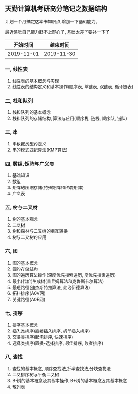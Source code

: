 ## 天勤计算机考研高分笔记之数据结构

计划一个月搞定这本书知识点,增加一下基础能力。

最近感觉自己能力赶不上野心了, 基础太差了要补一下了

|开始时间|结束时间|
|:--:|:--:|
|2019-11-01|2019-11-30|


### 一, 线性表

1. 线性表的基本概念与实现
2. 线性表的结构定义和基本操作(顺序表, 单链表, 双链表, 循环链表)

### 二, 栈和队列

1. 栈和队列的基本概念
2. 栈和队列的存储结构, 算法与应用(顺序栈, 链栈, 顺序队, 链队)

### 三, 串

1. 串数据类型的定义
2. 串的模式匹配算法(KMP算法)

### 四, 数组,矩阵与广义表

1. 基础知识
2. 数组
3. 矩阵的压缩存储(特殊矩阵和稀疏矩阵)
4. 广义表

### 五, 树与二叉树

1. 树的基本观念
2. 二叉树
3. 树和森林与二叉树的相互转换
4. 树与二叉树的应用


### 六, 图

1. 图的基本概念
2. 图的存储结构
3. 图的遍历算法操作(深度优先搜索遍历, 度优先搜索遍历)
4. 最小(代价)生成树(普里姆算法和克鲁斯卡尔算法)
5. 最短路径(迪杰斯特拉算法, 弗洛伊德算法)
6. 拓扑排序(AOV网)
7. 关键路径(AOE网)

### 七, 排序

1. 排序基本概念
2. 插入类排序(直接插入排序, 折半插入排序)
3. 交换类排序(起泡排序, 快速排序)
4. 选择类排序(置换-选择排序, 最佳排序, 败者排序)

### 八, 查找

1. 查找的基本概念, 顺序查找法,折半查找法,分块查找法
2. 二叉排序树与平衡二叉树
3. B-树的基本概念及其基本操作, B+树的基本概念及其基本概念
4. 散列表